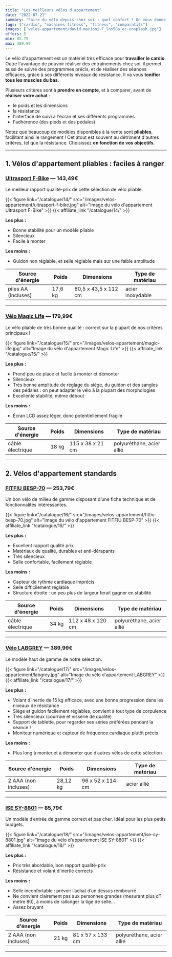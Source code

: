 ```yaml
---
title: "Les meilleurs vélos d'appartement"
date: "2022-07-21"
summary: "Faire du vélo depuis chez soi : quel confort ! On vous donne les critères à comparer pour bien faire votre choix."
tags: ["cardio", "machines fitness", "fitness", "comparatifs"]
images: ["velos-appartement/david-marioni-F_lns58a_ec-unsplash.jpg"]
offers: 5
min: 85.79
max: 389.99
---
```


Le vélo d'appartement est un matériel très efficace pour **travailler le cardio**. Outre l'avantage de pouvoir réaliser des entraînements chez soi, il permet aussi de suivre des programmes précis, et de réaliser des séances efficaces, grâce à ses différents niveaux de résistance.
Il va vous **tonifier tous les muscles du bas**.

Plusieurs critères sont à **prendre en compte**, et à comparer, avant de **réaliser votre achat** :
- le poids et les dimensions
- la résistance
- l'interface de suivi à l'écran et ses différents programmes
- l'adhérence (des pieds et des pédales)

Notez que beaucoup de modèles disponibles à la vente sont **pliables**, facilitant ainsi le rangement !
Cet atout est souvent au détriment d'autres critères, tel que la résistance.
Choisissez **en fonction de vos objectifs**.

---

## 1. Vélos d'appartement pliables : faciles à ranger

### [Ultrasport F-Bike](/catalogue/14/) — 143,49€

Le meilleur rapport qualité-prix de cette sélection de vélo pliable.

{{< figure link="/catalogue/14/" src="/images/velos-appartement/ultrasport-f-bike.jpg" alt="Image du vélo d'appartement Ultrasport F-Bike" >}}
{{< affiliate_link "/catalogue/14/" >}}

**Les plus :**
- Bonne stabilité pour un modèle pliable
- Silencieux
- Facile à monter

**Les moins :**
- Guidon non réglable, et selle réglable mais sur une faible amplitude

|    Source d'énergie | Poids   |    Dimensions        |    Type de matériau |
| -----------------   | -----   | ----------------     | ----------------    |
| piles AA (incluses) | 17,6 kg | 80,5 x 43,5 x 112 cm | acier inoxydable    |
---
### [Vélo Magic Life](/catalogue/15/) — 179,99€

Le vélo pliable de très bonne qualité : correct sur la plupart de nos critères principaux !

{{< figure link="/catalogue/15/" src="/images/velos-appartement/magic-life.jpg" alt="Image du vélo d'appartement Magic Life" >}}
{{< affiliate_link "/catalogue/15/" >}}

**Les plus :**
- Prend peu de place et facile à monter et démonter
- Silencieux
- Très bonne amplitude de réglage du siège,  du guidon et des sangles des pédales : on peut adapter le vélo à la plupart des morphologies
- Excellente stabilité, même débout

**Les moins :**
- Écran LCD assez léger, donc potentiellement fragile

|    Source d'énergie | Poids   |    Dimensions     |    Type de matériau       |
| -----------------   | -----   | ----------------  | ---------------------     |
| câble électrique    | 18 kg   | 115 x 38 x 21 cm  | polyuréthane, acier allié |
---
## 2. Vélos d'appartement standards

### [FITFIU BESP-70](/catalogue/16/) — 253,79€

Un bon vélo de milieu de gamme disposant d’une fiche technique et de fonctionnalités intéressantes.

{{< figure link="/catalogue/16/" src="/images/velos-appartement/fitfiu-besp-70.jpg" alt="Image du vélo d'appartement FITFIU BESP-70" >}}
{{< affiliate_link "/catalogue/16/" >}}

**Les plus :**
- Excellent rapport qualité prix
- Matériaux de qualité, durables et anti-dérapants
- Très silencieux
- Selle confortable, facilement réglable

**Les moins :**
- Capteur de rythme cardiaque imprécis
- Selle difficilement réglable
- Structure étroite : un peu plus de largeur ferait gagner en stabilité


|    Source d'énergie | Poids   |    Dimensions     |    Type de matériau       |
| -----------------   | -----   | ----------------  | ---------------------     |
| câble électrique    | 34 kg   | 112 x 48 x 120 cm | polyuréthane, acier allié |
---
### [Vélo LABGREY](/catalogue/17/) — 389,99€

Le modèle haut de gamme de notre sélection.

{{< figure link="/catalogue/17/" src="/images/velos-appartement/labgrey.jpg" alt="Image du vélo d'appartement LABGREY" >}}
{{< affiliate_link "/catalogue/17/" >}}

**Les plus :**
- Volant d’inertie de 15 kg efficace, avec une bonne progression dans les niveaux de résistance
- Siège et guidon facilement réglables, convient à tout type de corpulence
- Très silencieux (courroie et visserie de qualité)
- Support de tablette, pour regarder ses séries préférées pendant la séance !
- Moniteur numérique et capteur de fréquence cardiaque plutôt précis

**Les moins :**
- Plus long à monter et à démonter que d’autres vélos de cette sélection


|    Source d'énergie   | Poids    |    Dimensions     |    Type de matériau   |
| -----------------     | -----    | ----------------  | --------------------- |
|  2 AAA (non incluses) | 28,12 kg | 96 x 52 x 114 cm  | acier allié           |
---
### [ISE SY-8801](/catalogue/18/) — 85,79€

Un modèle d’entrée de gamme correct et pas cher. Idéal pour les plus petits budgets.

{{< figure link="/catalogue/18/" src="/images/velos-appartement/ise-sy-8801.jpg" alt="Image du vélo d'appartement ISE SY-8801" >}}
{{< affiliate_link "/catalogue/18/" >}}

**Les plus :**
- Prix très abordable, bon rapport qualité-prix
- Résistance et volant d’inertie corrects

**Les moins :**
- Selle inconfortable : prévoir l’achat d’un dessus rembourré
- Ne convient clairement pas aux personnes grandes (mesurant plus d’1 mètre 80), à moins de rallonger la tige de selle…
- Assez bruyant


|    Source d'énergie   | Poids   |    Dimensions     |    Type de matériau         |
| -----------------     | -----   | ----------------  | ---------------------       |
|  2 AAA (non incluses) | 21 kg   | 81 x 57 x 133 cm  | polyuréthane, acier allié   |
---
